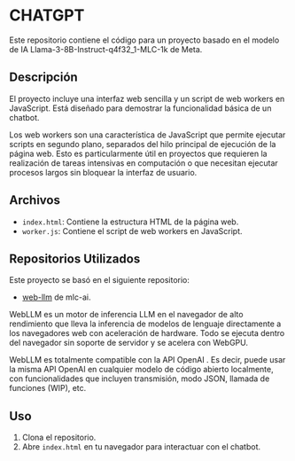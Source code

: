# CHATGPT

Este repositorio contiene el código para un proyecto basado en el modelo de IA Llama-3-8B-Instruct-q4f32_1-MLC-1k de Meta.

## Descripción

El proyecto incluye una interfaz web sencilla y un script de web workers en JavaScript. Está diseñado para demostrar la funcionalidad básica de un chatbot.

Los web workers son una característica de JavaScript que permite ejecutar scripts en segundo plano, separados del hilo principal de ejecución de la página web. Esto es particularmente útil en proyectos que requieren la realización de tareas intensivas en computación o que necesitan ejecutar procesos largos sin bloquear la interfaz de usuario.

## Archivos

- `index.html`: Contiene la estructura HTML de la página web.
- `worker.js`: Contiene el script de web workers en JavaScript.

## Repositorios Utilizados

Este proyecto se basó en el siguiente repositorio:
- [web-llm](https://github.com/mlc-ai/web-llm/tree/main) de mlc-ai.

WebLLM es un motor de inferencia LLM en el navegador de alto rendimiento que lleva la inferencia de modelos de lenguaje directamente a los navegadores web con aceleración de hardware. Todo se ejecuta dentro del navegador sin soporte de servidor y se acelera con WebGPU.

WebLLM es totalmente compatible con la API OpenAI . Es decir, puede usar la misma API OpenAI en cualquier modelo de código abierto localmente, con funcionalidades que incluyen transmisión, modo JSON, llamada de funciones (WIP), etc.


## Uso

1. Clona el repositorio.
2. Abre `index.html` en tu navegador para interactuar con el chatbot.
